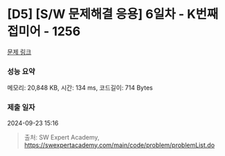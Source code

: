 # [D5] [S/W 문제해결 응용] 6일차 - K번째 접미어 - 1256 

[문제 링크](https://swexpertacademy.com/main/code/problem/problemDetail.do?contestProbId=AV18GHd6IskCFAZN) 

### 성능 요약

메모리: 20,848 KB, 시간: 134 ms, 코드길이: 714 Bytes

### 제출 일자

2024-09-23 15:16



> 출처: SW Expert Academy, https://swexpertacademy.com/main/code/problem/problemList.do